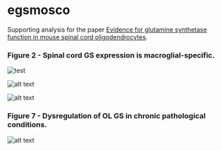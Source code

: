 # egsmosco 
Supporting analysis for the paper [Evidence for glutamine synthetase function in mouse spinal cord oligodendrocytes](https://onlinelibrary.wiley.com/doi/10.1002/glia.24071).

### Figure 2 - Spinal cord GS expression is macroglial-specific.

![test](https://github.com/AmelZulji/egsmosco/blob/master/images/marques.png?raw=true)

![alt text](https://github.com/AmelZulji/egsmosco/blob/master/images/blum.png?raw=true)

![alt text](https://github.com/AmelZulji/egsmosco/blob/master/images/schirmer.png?raw=true)


### Figure 7 - Dysregulation of OL GS in chronic pathological conditions.

![alt text](https://github.com/AmelZulji/egsmosco/blob/master/images/schirmer_GLUL_dge.png?raw=true)
